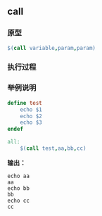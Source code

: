 





## call

### 原型

```makefile
$(call variable,param,param)
```

### 执行过程



### 举例说明

```makefile
define test
	echo $1
	echo $2
	echo $3
endef

all:
	$(call test,aa,bb,cc)
```

**输出：**

```
echo aa
aa
echo bb
bb
echo cc
cc
```

